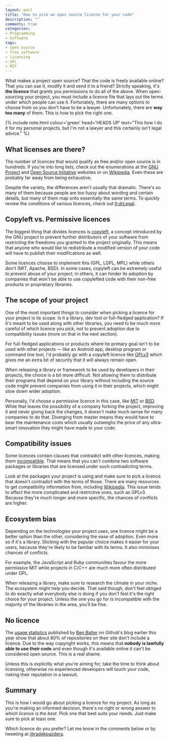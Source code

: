 ```yaml
---
layout: post
title: "How to pick an open source licence for your code"
description: ""
comments: true
categories:
- Programming
- Software
tags:
- open source
- free software
- licensing
- GPL
- MIT
---
```


What makes a project open source? That the code is freely available online?
That you can use it, modify it and send it to a friend? Strictly speaking, it's
**the licence** that grants you permissions to do all of the above. When
open-sourcing your project, you must include a licence file that lays out the
terms under which people can use it. Fortunately, there are many options to
choose from so you don't have to be a lawyer. Unfortunately, there are **way
too many** of them. This is how to pick the right one.

{% include note.html colour='green' head='HEADS UP' text="This how I do it for my personal projects, but I'm not a lawyer and this certainly isn't legal advice." %}

## What licenses are there?

The number of licences that would qualify as free and/or open source is in
hundreds. If you're into long lists, check out the enumerations at the [GNU
Project](http://www.gnu.org/licenses/license-list.html#SoftwareLicenses) and
[Open Source Initiative](http://opensource.org/licenses/alphabetical) websites
or on
[Wikipedia](https://en.wikipedia.org/wiki/Comparison_of_free_and_open-source_software_licenses).
Even these are probably far away from being exhaustive.

Despite the variety, the differences aren't usually that dramatic. There's so
many of them because people are too fussy about wording and certain details,
but many of them map onto essentially the same terms. To quickly review the
conditions of various licences, check out [tl;drLegal](https://tldrlegal.com/).

## Copyleft vs. Permissive licences

The biggest thing that divides licences is
[copyleft](http://www.gnu.org/copyleft/copyleft.html), a concept introduced by
the GNU project to prevent further distributors of your software from
restricting the freedoms you granted to the project originally. This means that
anyone who would like to redistribute a modified version of your code will have
to publish their modifications as well.

Some licences choose to implement this (GPL, LGPL, MPL) while others don't
(MIT, Apache, BSD). In some cases, copyleft can be extremely useful to prevent
abuse of your project; in others, it can hinder its adoption by companies that
won't be able to use copylefted code with their non-free products or
proprietary libraries.

## The scope of your project

One of the most important things to consider when picking a licence for your
project is its scope. Is it a library, dev tool or full-fledged application? If
it's meant to be used along with other libraries, you need to be much more
careful of which licence you pick, not to prevent adoption due to compatibility
issues (more on that in the next section).

For full-fledged applications or products where he primary goal isn't to be
used with other projects — like an Android app, desktop program or command line
tool, I'd probably go with a copyleft licence like
[GPLv3](http://www.gnu.org/licenses/gpl-3.0.en.html) which gives me an extra
bit of security that it will always remain open.

When releasing a library or framework to be used by developers in their
projects, the choice is a bit more difficult. Not allowing them to distribute
their programs that depend on your library without including the source code
might prevent companies from using it in their projects, which might slow down
wider adoption.

Personally, I'd choose a permissive licence in this case, like
[MIT](http://opensource.org/licenses/MIT) or
[BSD](http://opensource.org/licenses/BSD-3-Clause). While that leaves the
possibility of a company forking the project, improving it and never giving
back the changes, it doesn't make much sense for many companies to do that.
Diverging from master means they would have to bear the maintenance costs which
usually outweighs the price of any ultra-smart innovation they might have made
to your code.

## Compatibility issues

Some licences contain clauses that contradict with other licences, making them
[incompatible](https://en.wikipedia.org/wiki/License_compatibility). That means
that you can't combine two software packages or libraries that are licensed
under such contradicting terms.

Look at the packages your project is using and make sure to pick a licence that
doesn't contradict with the terms of those. There are many resources to get
compatibility information from, including
[Wikipedia](https://en.wikipedia.org/wiki/Comparison_of_free_and_open-source_software_licenses).
This issue tends to affect the more complicated and restrictive ones, such as
GPLv3. Because they're much longer and more specific, the chances of conflicts
are higher.

## Ecosystem bias

Depending on the technologies your project uses, one licence might be a better
option than the other, considering the ease of adoption. Even more so if it's a
library. Sticking with the popular choice makes it easier for your users,
because they're likely to be familiar with its terms. It also minimises chances
of conflicts.

For example, the JavaScript and Ruby communities favour the more permissive MIT
while projects in C/C++ are much more often distributed under GPL.

When releasing a library, make sure to research the climate in your niche. The
ecosystem might help you decide. That said though, don't feel obliged to do
exactly what everybody else is doing if you don't feel it's the right choice
for your project. Unless the one you go for is incompatible with the majority
of the libraries in the area, you'll be fine.

## No licence

The [usage
statistics](https://github.com/blog/1964-open-source-license-usage-on-github-com)
published by [Ben Balter](https://twitter.com/BenBalter) on Github's blog
earlier this year show that about 80% of repositories on their site don't
include a licence. Due to the way copyright works, this means that **nobody is
lawfully able to use their code** and even though it's available online it
can't be considered open source. This is a real shame.

Unless this is explicitly what you're aiming for, take the time to think about
licensing, otherwise no experienced developers will touch your code, risking
their reputation in a lawsuit.

## Summary

This is how I would go about picking a licence for my project. As long as
you're making an informed decision, there's no right or wrong answer to *which
licence is the best*. Pick one that best suits your needs. Just make sure to
pick at least one.

Which licence do you prefer? Let me know in the comments below or by tweeting
at [@radekpazdera](https://twitter.com/radekpazdera).
